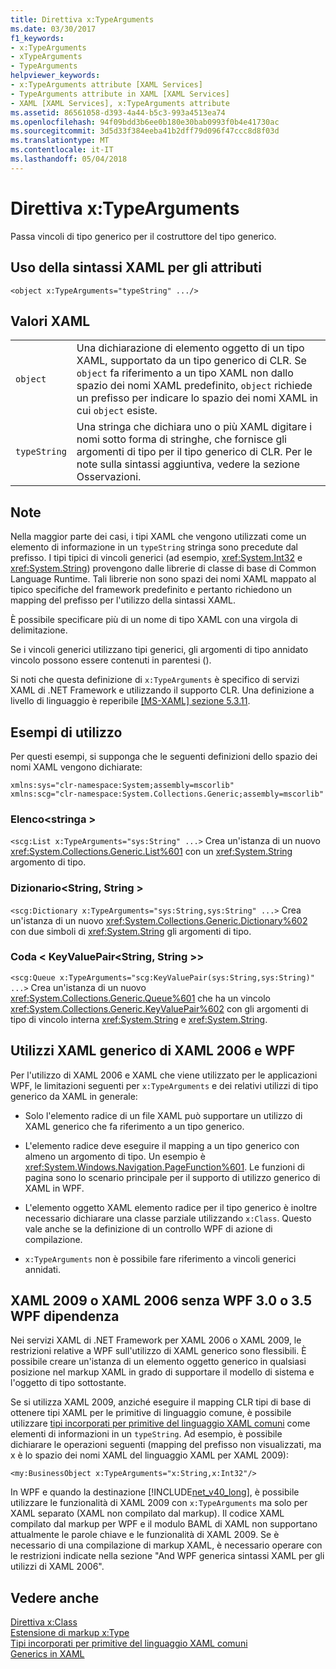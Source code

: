 ```yaml
---
title: Direttiva x:TypeArguments
ms.date: 03/30/2017
f1_keywords:
- x:TypeArguments
- xTypeArguments
- TypeArguments
helpviewer_keywords:
- x:TypeArguments attribute [XAML Services]
- TypeArguments attribute in XAML [XAML Services]
- XAML [XAML Services], x:TypeArguments attribute
ms.assetid: 86561058-d393-4a44-b5c3-993a4513ea74
ms.openlocfilehash: 94f09bdd3b6ee0b180e30bab0993f0b4e41730ac
ms.sourcegitcommit: 3d5d33f384eeba41b2dff79d096f47ccc8d8f03d
ms.translationtype: MT
ms.contentlocale: it-IT
ms.lasthandoff: 05/04/2018
---
```

# <a name="xtypearguments-directive"></a>Direttiva x:TypeArguments
Passa vincoli di tipo generico per il costruttore del tipo generico.  
  
## <a name="xaml-attribute-usage"></a>Uso della sintassi XAML per gli attributi  
  
```xaml  
<object x:TypeArguments="typeString" .../>  
```  
  
## <a name="xaml-values"></a>Valori XAML  
  
|||  
|-|-|  
|`object`|Una dichiarazione di elemento oggetto di un tipo XAML, supportato da un tipo generico di CLR. Se `object` fa riferimento a un tipo XAML non dallo spazio dei nomi XAML predefinito, `object` richiede un prefisso per indicare lo spazio dei nomi XAML in cui `object` esiste.|  
|`typeString`|Una stringa che dichiara uno o più XAML digitare i nomi sotto forma di stringhe, che fornisce gli argomenti di tipo per il tipo generico di CLR. Per le note sulla sintassi aggiuntiva, vedere la sezione Osservazioni.|  
  
## <a name="remarks"></a>Note  
 Nella maggior parte dei casi, i tipi XAML che vengono utilizzati come un elemento di informazione in un `typeString` stringa sono precedute dal prefisso. I tipi tipici di vincoli generici (ad esempio, <xref:System.Int32> e <xref:System.String>) provengono dalle librerie di classe di base di Common Language Runtime. Tali librerie non sono spazi dei nomi XAML mappato al tipico specifiche del framework predefinito e pertanto richiedono un mapping del prefisso per l'utilizzo della sintassi XAML.  
  
 È possibile specificare più di un nome di tipo XAML con una virgola di delimitazione.  
  
 Se i vincoli generici utilizzano tipi generici, gli argomenti di tipo annidato vincolo possono essere contenuti in parentesi ().  
  
 Si noti che questa definizione di `x:TypeArguments` è specifico di servizi XAML di .NET Framework e utilizzando il supporto CLR. Una definizione a livello di linguaggio è reperibile [ \[MS-XAML\] sezione 5.3.11](http://go.microsoft.com/fwlink/?LinkId=114525).  
  
## <a name="usage-examples"></a>Esempi di utilizzo  
 Per questi esempi, si supponga che le seguenti definizioni dello spazio dei nomi XAML vengono dichiarate:  
  
```  
xmlns:sys="clr-namespace:System;assembly=mscorlib"  
xmlns:scg="clr-namespace:System.Collections.Generic;assembly=mscorlib"  
```  
  
### <a name="liststring"></a>Elenco\<stringa >  
 `<scg:List x:TypeArguments="sys:String" ...>` Crea un'istanza di un nuovo <xref:System.Collections.Generic.List%601> con un <xref:System.String> argomento di tipo.  
  
### <a name="dictionarystringstring"></a>Dizionario\<String, String >  
 `<scg:Dictionary x:TypeArguments="sys:String,sys:String" ...>` Crea un'istanza di un nuovo <xref:System.Collections.Generic.Dictionary%602> con due simboli di <xref:System.String> gli argomenti di tipo.  
  
### <a name="queuekeyvaluepairstringstring"></a>Coda < KeyValuePair\<String, String >>  
 `<scg:Queue x:TypeArguments="scg:KeyValuePair(sys:String,sys:String)" ...>` Crea un'istanza di un nuovo <xref:System.Collections.Generic.Queue%601> che ha un vincolo <xref:System.Collections.Generic.KeyValuePair%602> con gli argomenti di tipo di vincolo interna <xref:System.String> e <xref:System.String>.  
  
## <a name="xaml-2006-and-wpf-generic-xaml-usages"></a>Utilizzi XAML generico di XAML 2006 e WPF  
 Per l'utilizzo di XAML 2006 e XAML che viene utilizzato per le applicazioni WPF, le limitazioni seguenti per `x:TypeArguments` e dei relativi utilizzi di tipo generico da XAML in generale:  
  
-   Solo l'elemento radice di un file XAML può supportare un utilizzo di XAML generico che fa riferimento a un tipo generico.  
  
-   L'elemento radice deve eseguire il mapping a un tipo generico con almeno un argomento di tipo. Un esempio è <xref:System.Windows.Navigation.PageFunction%601>. Le funzioni di pagina sono lo scenario principale per il supporto di utilizzo generico di XAML in WPF.  
  
-   L'elemento oggetto XAML elemento radice per il tipo generico è inoltre necessario dichiarare una classe parziale utilizzando `x:Class`. Questo vale anche se la definizione di un controllo WPF di azione di compilazione.  
  
-   `x:TypeArguments` non è possibile fare riferimento a vincoli generici annidati.  
  
## <a name="xaml-2009-or-xaml-2006-with-no-wpf-30-or-wpf-35-dependency"></a>XAML 2009 o XAML 2006 senza WPF 3.0 o 3.5 WPF dipendenza  
 Nei servizi XAML di .NET Framework per XAML 2006 o XAML 2009, le restrizioni relative a WPF sull'utilizzo di XAML generico sono flessibili. È possibile creare un'istanza di un elemento oggetto generico in qualsiasi posizione nel markup XAML in grado di supportare il modello di sistema e l'oggetto di tipo sottostante.  
  
 Se si utilizza XAML 2009, anziché eseguire il mapping CLR tipi di base di ottenere tipi XAML per le primitive di linguaggio comune, è possibile utilizzare [tipi incorporati per primitive del linguaggio XAML comuni](../../../docs/framework/xaml-services/built-in-types-for-common-xaml-language-primitives.md) come elementi di informazioni in un `typeString`. Ad esempio, è possibile dichiarare le operazioni seguenti (mapping del prefisso non visualizzati, ma x è lo spazio dei nomi XAML del linguaggio XAML per XAML 2009):  
  
```xaml  
<my:BusinessObject x:TypeArguments="x:String,x:Int32"/>  
```  
  
 In WPF e quando la destinazione [!INCLUDE[net_v40_long](../../../includes/net-v40-long-md.md)], è possibile utilizzare le funzionalità di XAML 2009 con `x:TypeArguments` ma solo per XAML separato (XAML non compilato dal markup). Il codice XAML compilato dal markup per WPF e il modulo BAML di XAML non supportano attualmente le parole chiave e le funzionalità di XAML 2009. Se è necessario di una compilazione di markup XAML, è necessario operare con le restrizioni indicate nella sezione "And WPF generica sintassi XAML per gli utilizzi di XAML 2006".  
  
## <a name="see-also"></a>Vedere anche  
 [Direttiva x:Class](../../../docs/framework/xaml-services/x-class-directive.md)  
 [Estensione di markup x:Type](../../../docs/framework/xaml-services/x-type-markup-extension.md)  
 [Tipi incorporati per primitive del linguaggio XAML comuni](../../../docs/framework/xaml-services/built-in-types-for-common-xaml-language-primitives.md)  
 [Generics in XAML](../../../docs/framework/xaml-services/generics-in-xaml.md)
